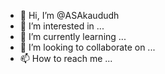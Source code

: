 - 👋 Hi, I’m @ASAkaududh
- 👀 I’m interested in ...
- 🌱 I’m currently learning ...
- 💞️ I’m looking to collaborate on ...
- 📫 How to reach me ...

<!---
ASAkaududh/ASAkaududh is a ✨ special ✨ repository because its `README.md` (this file) appears on your GitHub profile.
You can click the Preview link to take a look at your changes.
--->
